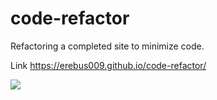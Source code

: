 # code-refactor
Refactoring a completed site to minimize code.  


Link https://erebus009.github.io/code-refactor/

![](https://i.ibb.co/B4kBKBC/website.png)
